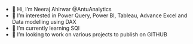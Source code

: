 - 👋 Hi, I’m Neeraj Ahirwar @AntuAnalytics
- 👀 I’m interested in Power Query, Power BI, Tableau, Advance Excel and Data modelling using DAX
- 🌱 I’m currently learning SQl
- 💞️ I’m looking to work on various projects to publish on GITHUB

<!---
AntuAnalytics/AntuAnalytics is a ✨ special ✨ repository because its `README.md` (this file) appears on your GitHub profile.
You can click the Preview link to take a look at your changes.
--->
